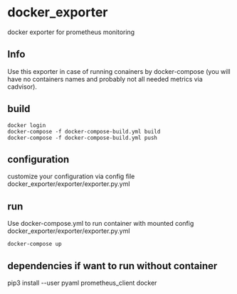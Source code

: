 # docker_exporter
docker exporter for prometheus monitoring

## Info

Use this exporter in case of running conainers by docker-compose (you will have no containers names and probably not all needed metrics via cadvisor).

## build

~~~~
docker login
docker-compose -f docker-compose-build.yml build
docker-compose -f docker-compose-build.yml push
~~~~

## configuration

customize your configuration via config file docker_exporter/exporter/exporter.py.yml

## run

Use docker-compose.yml to run container with mounted config docker_exporter/exporter/exporter.py.yml
~~~~
docker-compose up
~~~~

## dependencies if want to run without container

pip3 install --user pyaml prometheus_client docker

